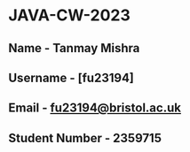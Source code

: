 # JAVA-CW-2023
## Name - Tanmay Mishra
## Username - [fu23194]
## Email  - fu23194@bristol.ac.uk
## Student Number - 2359715
